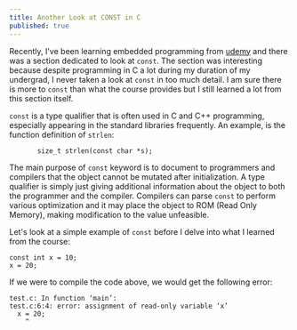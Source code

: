 ```yaml
---
title: Another Look at CONST in C
published: true
---
```

Recently, I've been learning embedded programming from [udemy](https://www.udemy.com/course/microcontroller-embedded-c-programming/) and there was a section dedicated to look at `const`.
The section was interesting because despite programming in C a lot during my duration of my undergrad, I never taken a look at `const` in too much detail. I am sure there is more to `const` than
what the course provides but I still learned a lot from this section itself.

`const` is a type qualifier that is often used in C and C++ programming, especially appearing in the standard libraries frequently. An example, is the function definition of `strlen`:
```
       size_t strlen(const char *s);
```
The main purpose of `const` keyword is to document to programmers and compilers that the object cannot be mutated after initialization. A type qualifier is simply just giving additional information about the object to both the programmer and the compiler. Compilers can parse `const` to perform various optimization and it may place the object to ROM (Read Only Memory), making modification to the value 
unfeasible.

Let's look at a simple example of `const` before I delve into what I learned from the course:
```
const int x = 10;
x = 20;
```
If we were to compile the code above, we would get the following error:
```
test.c: In function ‘main’:
test.c:6:4: error: assignment of read-only variable ‘x’
  x = 20;
    ^
```
